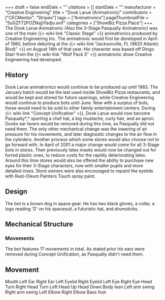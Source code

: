 +++
draft = false
endDate = ""
citations = []
startDate = ""
manufacturer = "Creative Engineering"
title = "Dook Larue (Animatronic)"
contributors = ["CECMentor", "Stripes"]
tags = ["Animatronics"]
pageThumbnailFile = "SuGZF72POZNsjjiYadjo.avif"
categories = ["ShowBiz Pizza Place"]
+++
The Dook Larue Animatronic (Also the 3-Stage Pasqually Animatronic) was one of the main {{< wiki-link "Classic Stage" >}} animatronics produced by Creative Engineering Inc. The animatronic would first be developed in April of 1980, before debuting at the {{< wiki-link "Jacksonville, FL (9820 Atlantic Blvd)" >}} on August 14th of that year. His character was based off Dingo Starr from the {{< wiki-link "Wolf Pack 5" >}} animatronic show Creative Engineering had developed.

## History

Dook Larue animatronics would continue to be produced up until 1983. The January batch would be the last used inside ShowBiz Pizza restaurants, and would be kept and stored for future openings, while Creative Engineering would continue to produce bots until June. Now with a surplus of bots, these would need to be sold to other family entertainment centers.
During {{< wiki-link "Concept Unification" >}}, Dook Larue would now become Pasqually*,* sporting a chef hat, a big mustache, curly hair, and an apron. Dooks ear levers would be removed during this time, as Pasqually did not need them. The only other mechanical change was the lowering of air pressure for his movements, and later diagnostic changes to the air flow in the cylinders. Another process which some stores would also choose not to go forward with. In April of 2001 a major change would come for all 3-Stage bots in stores. Their previously latex masks would now be changed out for furred plastic ones, to reduce costs for the rapidly deteriorating latex. Around this time stores would also be offered the ability to purchase new eyes for their 3-Stage characters, now with smaller pupils and more detailed irises. Store owners were also encouraged to repaint the eyelids with Rust-Oleum Painters Touch spray paint.

## Design

The bot is a brown dog in space gear. He has two black gloves, a collar, a logo reading 'D' on his spacesuit, a futuristic hat, and drumsticks.

## Mechanical Structure

### Movements

The bot features 17 movements in total. As stated prior his ears were removed during Concept Unification, as Pasqually didn't need them.

  Movement
  -----------------
  Mouth
  Left Ear
  Right Ear
  Left Eyelid
  Right Eyelid
  Left Eye
  Right Eye
  Head Turn Right
  Head Turn Left
  Head Up
  Head Down
  Body lean
  Left arm swing
  Right arm swing
  Left Elbow
  Right Elbow
  Bass foot
